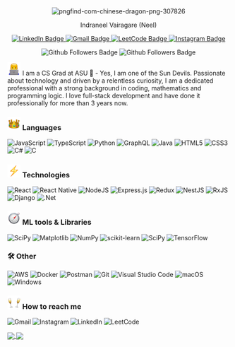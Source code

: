 <div id="header" align="center">
  <img align="center" height=200 src="https://i.ibb.co/HhWWSdm/pngfind-com-chinese-dragon-png-307826.png" alt="pngfind-com-chinese-dragon-png-307826" border="0">
  <p>Indraneel Vairagare (Neel)</p>
  <p/>
  <div id="badges">
    <a href="https://www.linkedin.com/in/indraneelvairagare/">
      <img src="https://img.shields.io/badge/linkedin-%230077B5.svg?style=for-the-badge&logo=linkedin&logoColor=white" alt="LinkedIn Badge"/>
    </a>
    <a href="mailto:indraneel207@gmail.com">
      <img src="https://img.shields.io/badge/Gmail-D14836?style=for-the-badge&logo=gmail&logoColor=white" alt="Gmail Badge"/>
    </a>
    <a href="https://www.instagram.com/indraneel_vairagare_/">
      <img src="https://img.shields.io/badge/LeetCode-000000?style=for-the-badge&logo=LeetCode&logoColor=#d16c06" alt="LeetCode Badge"/>
    </a>
    <a href="https://leetcode.com/indraneel207/">
      <img src="https://img.shields.io/badge/Instagram-%23E4405F.svg?style=for-the-badge&logo=Instagram&logoColor=white" alt="Instagram Badge"/>
    </a>
  </div>
  <p/>
  <div id="badges">
      <img src="https://img.shields.io/github/followers/indraneel207" alt="Github Followers Badge"/>
      <img src="https://img.shields.io/github/stars/indraneel207" alt="Github Followers Badge"/>
  </div>
</div>


<img width="30" src="https://raw.githubusercontent.com/heydrdev/devtools/main/emojis/telegram/man-technologist.gif"> I am a CS Grad at ASU 🔱 - Yes, I am one of the Sun Devils. Passionate about technology and driven by a relentless curiosity, I am a dedicated professional with a strong background in coding, mathematics and programming logic. I love full-stack development and have done it professionally for more than 3 years now.


### <img width="30" src="https://raw.githubusercontent.com/heydrdev/devtools/main/emojis/telegram/crown.gif"> Languages
![JavaScript](https://img.shields.io/badge/javascript-%23323330.svg?style=for-the-badge&logo=javascript&logoColor=%23F7DF1E)
![TypeScript](https://img.shields.io/badge/typescript-%23007ACC.svg?style=for-the-badge&logo=typescript&logoColor=white)
![Python](https://img.shields.io/badge/python-3670A0?style=for-the-badge&logo=python&logoColor=ffdd54)
![GraphQL](https://img.shields.io/badge/-GraphQL-E10098?style=for-the-badge&logo=graphql&logoColor=white)
![Java](https://img.shields.io/badge/java-%23ED8B00.svg?style=for-the-badge&logo=openjdk&logoColor=white)
![HTML5](https://img.shields.io/badge/html5-%23E34F26.svg?style=for-the-badge&logo=html5&logoColor=white)
![CSS3](https://img.shields.io/badge/css3-%231572B6.svg?style=for-the-badge&logo=css3&logoColor=white)
![C#](https://img.shields.io/badge/c%23-%23239120.svg?style=for-the-badge&logo=c-sharp&logoColor=white)
![C](https://img.shields.io/badge/c-%2300599C.svg?style=for-the-badge&logo=c&logoColor=white)


### <img width="30" src="https://raw.githubusercontent.com/heydrdev/devtools/main/emojis/telegram/high-voltage.gif"> Technologies
![React](https://img.shields.io/badge/react-%2320232a.svg?style=for-the-badge&logo=react&logoColor=%2361DAFB)
![React Native](https://img.shields.io/badge/react_native-%2320232a.svg?style=for-the-badge&logo=react&logoColor=%2361DAFB)
![NodeJS](https://img.shields.io/badge/node.js-6DA55F?style=for-the-badge&logo=node.js&logoColor=white)
![Express.js](https://img.shields.io/badge/express.js-%23404d59.svg?style=for-the-badge&logo=express&logoColor=%2361DAFB)
![Redux](https://img.shields.io/badge/redux-%23593d88.svg?style=for-the-badge&logo=redux&logoColor=white)
![NestJS](https://img.shields.io/badge/nestjs-%23E0234E.svg?style=for-the-badge&logo=nestjs&logoColor=white)
![RxJS](https://img.shields.io/badge/rxjs-%23B7178C.svg?style=for-the-badge&logo=reactivex&logoColor=white)
![Django](https://img.shields.io/badge/django-%23092E20.svg?style=for-the-badge&logo=django&logoColor=white)
![.Net](https://img.shields.io/badge/.NET-5C2D91?style=for-the-badge&logo=.net&logoColor=white)


### <img width="30" src="https://raw.githubusercontent.com/heydrdev/devtools/main/emojis/telegram/compass.gif"> ML tools & Libraries
![SciPy](https://img.shields.io/badge/SciPy-%230C55A5.svg?style=for-the-badge&logo=scipy&logoColor=%white)
![Matplotlib](https://img.shields.io/badge/Matplotlib-%23ffffff.svg?style=for-the-badge&logo=Matplotlib&logoColor=black)
![NumPy](https://img.shields.io/badge/numpy-%23013243.svg?style=for-the-badge&logo=numpy&logoColor=white)
![scikit-learn](https://img.shields.io/badge/scikit--learn-%23F7931E.svg?style=for-the-badge&logo=scikit-learn&logoColor=white)
![SciPy](https://img.shields.io/badge/SciPy-%230C55A5.svg?style=for-the-badge&logo=scipy&logoColor=%white)
![TensorFlow](https://img.shields.io/badge/TensorFlow-%23FF6F00.svg?style=for-the-badge&logo=TensorFlow&logoColor=white)


### 🛠️ Other
![AWS](https://img.shields.io/badge/AWS-%23FF9900.svg?style=for-the-badge&logo=amazon-aws&logoColor=white)
![Docker](https://img.shields.io/badge/docker-%230db7ed.svg?style=for-the-badge&logo=docker&logoColor=white)
![Postman](https://img.shields.io/badge/Postman-FF6C37?style=for-the-badge&logo=postman&logoColor=white)
![Git](https://img.shields.io/badge/git-%23F05033.svg?style=for-the-badge&logo=git&logoColor=white)
![Visual Studio Code](https://img.shields.io/badge/Visual%20Studio%20Code-0078d7.svg?style=for-the-badge&logo=visual-studio-code&logoColor=white)
![macOS](https://img.shields.io/badge/mac%20os-000000?style=for-the-badge&logo=macos&logoColor=F0F0F0)
![Windows](https://img.shields.io/badge/Windows-0078D6?style=for-the-badge&logo=windows&logoColor=white)


### <img width="30" src="https://raw.githubusercontent.com/heydrdev/devtools/main/emojis/telegram/clinking-glasses.gif"> How to reach me
![Gmail](https://img.shields.io/badge/Gmail-D14836?style=for-the-badge&logo=gmail&logoColor=white)
![Instagram](https://img.shields.io/badge/Instagram-%23E4405F.svg?style=for-the-badge&logo=Instagram&logoColor=white)
![LinkedIn](https://img.shields.io/badge/linkedin-%230077B5.svg?style=for-the-badge&logo=linkedin&logoColor=white)
![LeetCode](https://img.shields.io/badge/LeetCode-000000?style=for-the-badge&logo=LeetCode&logoColor=#d16c06)


<a href="https://github.com/indraneel207/github-readme-stats">
  <img height=200 align="center" src="https://github-readme-stats.vercel.app/api?username=indraneel207&show_icons=true&theme=dracula&rank_icon=github" />
</a>
<a href="https://github.com/indraneel207/github-readme-stats">
  <img height=200 align="center" src="https://github-readme-stats.vercel.app/api/top-langs/?username=indraneel207&layout=compact&theme=dracula" />
</a>

